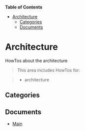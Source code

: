<!-- START doctoc generated TOC please keep comment here to allow auto update -->
<!-- DON'T EDIT THIS SECTION, INSTEAD RE-RUN doctoc TO UPDATE -->
**Table of Contents**

- [Architecture](#architecture)
  - [Categories](#categories)
  - [Documents](#documents)

<!-- END doctoc generated TOC please keep comment here to allow auto update -->

# Architecture
HowTos about the architecture

> This area includes HowTos for:

> - architecture


## Categories


## Documents
- [Main](Main.md)